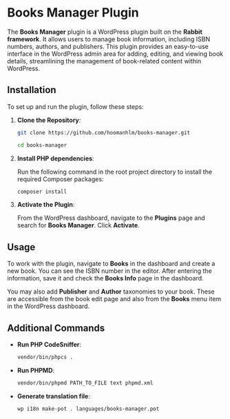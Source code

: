 
# Books Manager Plugin

The **Books Manager** plugin is a WordPress plugin built on the **Rabbit framework**. It allows users to manage book information, including ISBN numbers, authors, and publishers. This plugin provides an easy-to-use interface in the WordPress admin area for adding, editing, and viewing book details, streamlining the management of book-related content within WordPress.

## Installation

To set up and run the plugin, follow these steps:

1. **Clone the Repository**:

   ```bash
   git clone https://github.com/hoomanhlm/books-manager.git

   cd books-manager
   ```

2. **Install PHP dependencies**:

   Run the following command in the root project directory to install the required Composer packages:
   
   ```bash
   composer install
   ```

3. **Activate the Plugin**:

   From the WordPress dashboard, navigate to the **Plugins** page and search for **Books Manager**. Click **Activate**.

## Usage

To work with the plugin, navigate to **Books** in the dashboard and create a new book. You can see the ISBN number in the editor. After entering the information, save it and check the **Books Info** page in the dashboard.

You may also add **Publisher** and **Author** taxonomies to your book. These are accessible from the book edit page and also from the **Books** menu item in the WordPress dashboard.

## Additional Commands

- **Run PHP CodeSniffer**:

   ```bash
   vendor/bin/phpcs .
   ```

- **Run PHPMD**:

   ```bash
   vendor/bin/phpmd PATH_TO_FILE text phpmd.xml
   ```

- **Generate translation file**:

   ```bash
   wp i18n make-pot . languages/books-manager.pot
   ```
